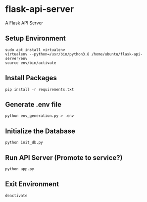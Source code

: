 # flask-api-server
A Flask API Server

## Setup Environment
```
sudo apt install virtualenv
virtualenv --python=/usr/bin/python3.8 /home/ubuntu/flask-api-server/env
source env/bin/activate
```

## Install Packages
```
pip install -r requirements.txt
```

## Generate .env file
```
python env_generation.py > .env
```

## Initialize the Database
```
python init_db.py
```

## Run API Server (Promote to service?)
```
python app.py
```

## Exit Environment
```
deactivate
```
